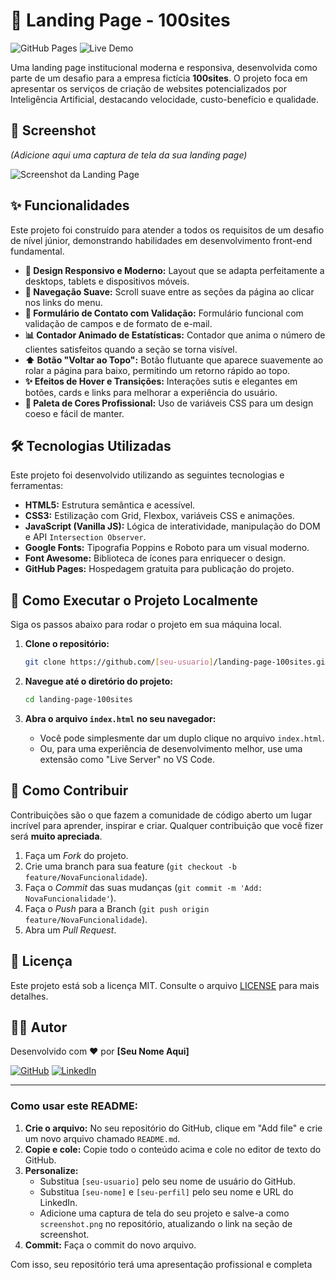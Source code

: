 # 🚀 Landing Page - 100sites

![GitHub Pages](https://img.shields.io/badge/GitHub%20Pages-Deployed-blue?style=flat-square&logo=github)
![Live Demo](https://img.shields.io/badge/Live%20Demo-Online-success?style=flat-square&logo=vercel)

Uma landing page institucional moderna e responsiva, desenvolvida como parte de um desafio para a empresa fictícia **100sites**. O projeto foca em apresentar os serviços de criação de websites potencializados por Inteligência Artificial, destacando velocidade, custo-benefício e qualidade.

## 📸 Screenshot

*(Adicione aqui uma captura de tela da sua landing page)*

![Screenshot da Landing Page](./screenshot.png)

## ✨ Funcionalidades

Este projeto foi construído para atender a todos os requisitos de um desafio de nível júnior, demonstrando habilidades em desenvolvimento front-end fundamental.

-   **📱 Design Responsivo e Moderno:** Layout que se adapta perfeitamente a desktops, tablets e dispositivos móveis.
-   **🧭 Navegação Suave:** Scroll suave entre as seções da página ao clicar nos links do menu.
-   **📝 Formulário de Contato com Validação:** Formulário funcional com validação de campos e de formato de e-mail.
-   **📊 Contador Animado de Estatísticas:** Contador que anima o número de clientes satisfeitos quando a seção se torna visível.
-   **⬆️ Botão "Voltar ao Topo":** Botão flutuante que aparece suavemente ao rolar a página para baixo, permitindo um retorno rápido ao topo.
-   **✨ Efeitos de Hover e Transições:** Interações sutis e elegantes em botões, cards e links para melhorar a experiência do usuário.
-   **🎨 Paleta de Cores Profissional:** Uso de variáveis CSS para um design coeso e fácil de manter.

## 🛠️ Tecnologias Utilizadas

Este projeto foi desenvolvido utilizando as seguintes tecnologias e ferramentas:

-   **HTML5:** Estrutura semântica e acessível.
-   **CSS3:** Estilização com Grid, Flexbox, variáveis CSS e animações.
-   **JavaScript (Vanilla JS):** Lógica de interatividade, manipulação do DOM e API `Intersection Observer`.
-   **Google Fonts:** Tipografia Poppins e Roboto para um visual moderno.
-   **Font Awesome:** Biblioteca de ícones para enriquecer o design.
-   **GitHub Pages:** Hospedagem gratuita para publicação do projeto.

## 🚀 Como Executar o Projeto Localmente

Siga os passos abaixo para rodar o projeto em sua máquina local.

1.  **Clone o repositório:**
    ```bash
    git clone https://github.com/[seu-usuario]/landing-page-100sites.git
    ```

2.  **Navegue até o diretório do projeto:**
    ```bash
    cd landing-page-100sites
    ```

3.  **Abra o arquivo `index.html` no seu navegador:**
    -   Você pode simplesmente dar um duplo clique no arquivo `index.html`.
    -   Ou, para uma experiência de desenvolvimento melhor, use uma extensão como "Live Server" no VS Code.

## 🤝 Como Contribuir

Contribuições são o que fazem a comunidade de código aberto um lugar incrível para aprender, inspirar e criar. Qualquer contribuição que você fizer será **muito apreciada**.

1.  Faça um *Fork* do projeto.
2.  Crie uma branch para sua feature (`git checkout -b feature/NovaFuncionalidade`).
3.  Faça o *Commit* das suas mudanças (`git commit -m 'Add: NovaFuncionalidade'`).
4.  Faça o *Push* para a Branch (`git push origin feature/NovaFuncionalidade`).
5.  Abra um *Pull Request*.

## 📝 Licença

Este projeto está sob a licença MIT. Consulte o arquivo [LICENSE](LICENSE) para mais detalhes.

## 👨‍💻 Autor

Desenvolvido com ❤️ por **[Seu Nome Aqui]**

[![GitHub](https://img.shields.io/badge/GitHub-[seu-usuario]-181717?style=for-the-badge&logo=github)](https://github.com/[seu-usuario])
[![LinkedIn](https://img.shields.io/badge/LinkedIn-[seu-nome]-0077B5?style=for-the-badge&logo=linkedin&logoColor=white)](https://www.linkedin.com/in/[seu-perfil])

---

### **Como usar este README:**

1.  **Crie o arquivo:** No seu repositório do GitHub, clique em "Add file" e crie um novo arquivo chamado `README.md`.
2.  **Copie e cole:** Copie todo o conteúdo acima e cole no editor de texto do GitHub.
3.  **Personalize:**
    *   Substitua `[seu-usuario]` pelo seu nome de usuário do GitHub.
    *   Substitua `[seu-nome]` e `[seu-perfil]` pelo seu nome e URL do LinkedIn.
    *   Adicione uma captura de tela do seu projeto e salve-a como `screenshot.png` no repositório, atualizando o link na seção de screenshot.
4.  **Commit:** Faça o commit do novo arquivo.

Com isso, seu repositório terá uma apresentação profissional e completa
